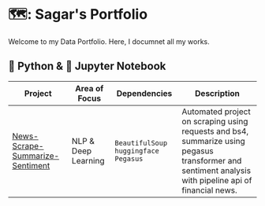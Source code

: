 # 🗺️: Sagar's Portfolio

Welcome to my Data Portfolio. Here, I documnet all my works.

## 🐍 Python &  📙 Jupyter Notebook

| Project | Area of Focus | Dependencies | Description |
|---|---|---|---|
| [News-Scrape-Summarize-Sentiment](https://github.com/skadoozy/News-Scrape-Summarize-Sentiment) | NLP & Deep Learning | `BeautifulSoup` `huggingface` `Pegasus` | Automated project on scraping using requests and bs4, summarize using pegasus transformer and sentiment analysis with pipeline api of financial news. |
